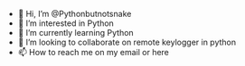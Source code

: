 - 👋 Hi, I’m @Pythonbutnotsnake
- 👀 I’m interested in Python
- 🌱 I’m currently learning Python
- 💞️ I’m looking to collaborate on remote keylogger in python 
- 📫 How to reach me on my email or here 

<!---
Pythonbutnotsnake/Pythonbutnotsnake is a ✨ special ✨ repository because its `README.md` (this file) appears on your GitHub profile.
You can click the Preview link to take a look at your changes.
--->
